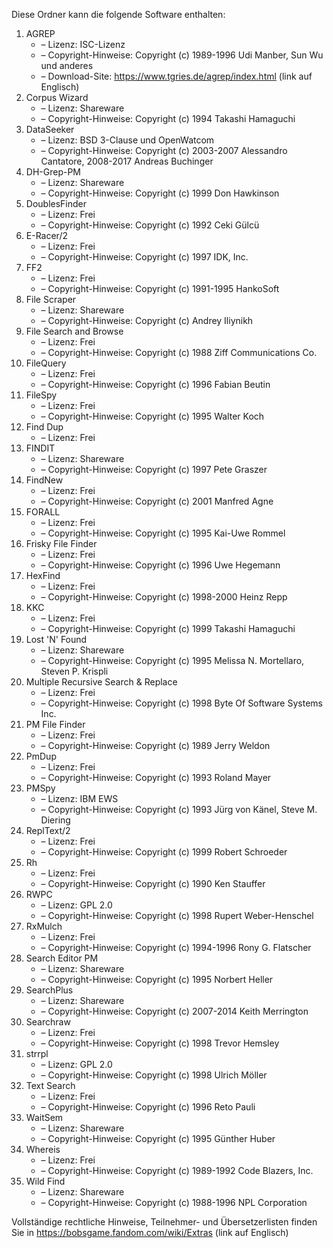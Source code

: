 ﻿Diese Ordner kann die folgende Software enthalten:

1. AGREP
   - – Lizenz: ISC-Lizenz
   - – Copyright-Hinweise: Copyright (c) 1989-1996 Udi Manber, Sun Wu und anderes
   - – Download-Site: https://www.tgries.de/agrep/index.html (link auf Englisch)
2. Corpus Wizard
   - – Lizenz: Shareware
   - – Copyright-Hinweise: Copyright (c) 1994 Takashi Hamaguchi
3. DataSeeker
   - – Lizenz: BSD 3-Clause und OpenWatcom
   - – Copyright-Hinweise: Copyright (c) 2003-2007 Alessandro Cantatore, 2008-2017 Andreas Buchinger
4. DH-Grep-PM
   - – Lizenz: Shareware
   - – Copyright-Hinweise: Copyright (c) 1999 Don Hawkinson
5. DoublesFinder
   - – Lizenz: Frei
   - – Copyright-Hinweise: Copyright (c) 1992 Ceki Gülcü
6. E-Racer/2
   - – Lizenz: Frei
   - – Copyright-Hinweise: Copyright (c) 1997 IDK, Inc.
7. FF2
   - – Lizenz: Frei
   - – Copyright-Hinweise: Copyright (c) 1991-1995 HankoSoft
8. File Scraper
   - – Lizenz: Shareware
   - – Copyright-Hinweise: Copyright (c) Andrey Iliynikh
9. File Search and Browse
   - – Lizenz: Frei
   - – Copyright-Hinweise: Copyright (c) 1988 Ziff Communications Co.
10. FileQuery
    - – Lizenz: Frei
    - – Copyright-Hinweise: Copyright (c) 1996 Fabian Beutin
11. FileSpy
    - – Lizenz: Frei
    - – Copyright-Hinweise: Copyright (c) 1995 Walter Koch
12. Find Dup
    - – Lizenz: Frei
13. FINDIT
    - – Lizenz: Shareware
    - – Copyright-Hinweise: Copyright (c) 1997 Pete Graszer
14. FindNew
    - – Lizenz: Frei
    - – Copyright-Hinweise: Copyright (c) 2001 Manfred Agne
15. FORALL
    - – Lizenz: Frei
    - – Copyright-Hinweise: Copyright (c) 1995 Kai-Uwe Rommel
16. Frisky File Finder
    - – Lizenz: Frei
    - – Copyright-Hinweise: Copyright (c) 1996 Uwe Hegemann
17. HexFind
    - – Lizenz: Frei
    - – Copyright-Hinweise: Copyright (c) 1998-2000 Heinz Repp
18. KKC
    - – Lizenz: Frei
    - – Copyright-Hinweise: Copyright (c) 1999 Takashi Hamaguchi
19. Lost 'N' Found
    - – Lizenz: Shareware
    - – Copyright-Hinweise: Copyright (c) 1995 Melissa N. Mortellaro, Steven P. Krispli
20. Multiple Recursive Search & Replace
    - – Lizenz: Frei
    - – Copyright-Hinweise: Copyright (c) 1998 Byte Of Software Systems Inc.
21. PM File Finder
    - – Lizenz: Frei
    - – Copyright-Hinweise: Copyright (c) 1989 Jerry Weldon
22. PmDup
    - – Lizenz: Frei
    - – Copyright-Hinweise: Copyright (c) 1993 Roland Mayer
23. PMSpy
    - – Lizenz: IBM EWS
    - – Copyright-Hinweise: Copyright (c) 1993 Jürg von Känel, Steve M. Diering
24. ReplText/2
    - – Lizenz: Frei
    - – Copyright-Hinweise: Copyright (c) 1999 Robert Schroeder
25. Rh
    - – Lizenz: Frei
    - – Copyright-Hinweise: Copyright (c) 1990 Ken Stauffer
26. RWPC
    - – Lizenz: GPL 2.0
    - – Copyright-Hinweise: Copyright (c) 1998 Rupert Weber-Henschel
27. RxMulch
    - – Lizenz: Frei
    - – Copyright-Hinweise: Copyright (c) 1994-1996 Rony G. Flatscher
28. Search Editor PM
    - – Lizenz: Shareware
    - – Copyright-Hinweise: Copyright (c) 1995 Norbert Heller
29. SearchPlus
    - – Lizenz: Shareware
    - – Copyright-Hinweise: Copyright (c) 2007-2014 Keith Merrington
30. Searchraw
    - – Lizenz: Frei
    - – Copyright-Hinweise: Copyright (c) 1998 Trevor Hemsley
31. strrpl
    - – Lizenz: GPL 2.0
    - – Copyright-Hinweise: Copyright (c) 1998 Ulrich Möller
32. Text Search
    - – Lizenz: Frei
    - – Copyright-Hinweise: Copyright (c) 1996 Reto Pauli
33. WaitSem
    - – Lizenz: Shareware
    - – Copyright-Hinweise: Copyright (c) 1995 Günther Huber
34. Whereis
    - – Lizenz: Frei
    - – Copyright-Hinweise: Copyright (c) 1989-1992 Code Blazers, Inc.
35. Wild Find
    - – Lizenz: Shareware
    - – Copyright-Hinweise: Copyright (c) 1988-1996 NPL Corporation

Vollständige rechtliche Hinweise, Teilnehmer- und Übersetzerlisten finden Sie in https://bobsgame.fandom.com/wiki/Extras (link auf Englisch)
